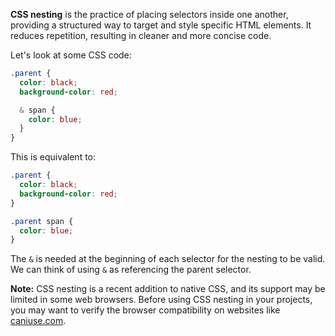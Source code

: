 **CSS nesting** is the practice of placing
selectors inside one another, providing
a structured way to target and style
specific HTML elements. It reduces repetition,
resulting in cleaner and more concise code.

Let's look at some CSS code:

```css
.parent {
  color: black;
  background-color: red;

  & span {
    color: blue;
  }
}
```

This is equivalent to:

```css
.parent {
  color: black;
  background-color: red;
}

.parent span {
  color: blue;
}
```

The `&` is needed at the beginning of each selector
for the nesting to be valid. We can think of using `&`
as referencing the parent selector.

**Note:** CSS nesting is a recent addition to native CSS,
and its support may be limited in some web browsers.
Before using CSS nesting in your projects,
you may want to verify the browser compatibility
on websites like [caniuse.com](https://caniuse.com/css-nesting).
